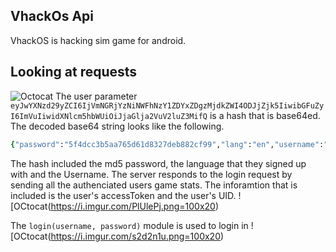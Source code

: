 ## VhackOs Api
VhackOS is hacking sim game for android. 

## Looking at requests
![Octocat](https://i.imgur.com/B4DH0sA.png=100x20)
The user parameter ```eyJwYXNzd29yZCI6IjVmNGRjYzNiNWFhNzY1ZDYxZDgzMjdkZWI4ODJjZjk5IiwibGFuZyI6ImVuIiwidXNlcm5hbWUiOiJjaGlja2VuV2luZ3MifQ``` is a hash that is base64ed. The decoded base64 string looks like the following.
<br>
```ruby
{"password":"5f4dcc3b5aa765d61d8327deb882cf99","lang":"en","username":"chickenWings"}
```
The hash included the md5 password, the language that they signed up with and the Username. The server responds to the login request by sending all the authenciated users game stats. The inforamtion that is included is the user's accessToken and the user's UID. 
![OCtocat(https://i.imgur.com/PlUlePj.png=100x20)<br>

The  ```login(username, password)``` module is used to login in
![OCtocat(https://i.imgur.com/s2d2n1u.png=100x20)
